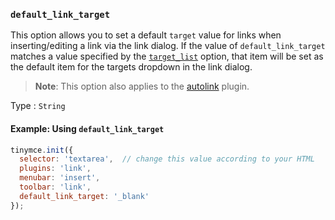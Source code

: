 ### `default_link_target`

This option allows you to set a default `target` value for links when inserting/editing a link via the link dialog. If the value of `default_link_target` matches a value specified by the [`target_list`](#target_list) option, that item will be set as the default item for the targets dropdown in the link dialog.

> **Note**: This option also applies to the [autolink]({{site.baseurl}}/plugins/opensource/autolink) plugin.

Type
: `String`

#### Example: Using `default_link_target`

```js
tinymce.init({
  selector: 'textarea',  // change this value according to your HTML
  plugins: 'link',
  menubar: 'insert',
  toolbar: 'link',
  default_link_target: '_blank'
});
```

